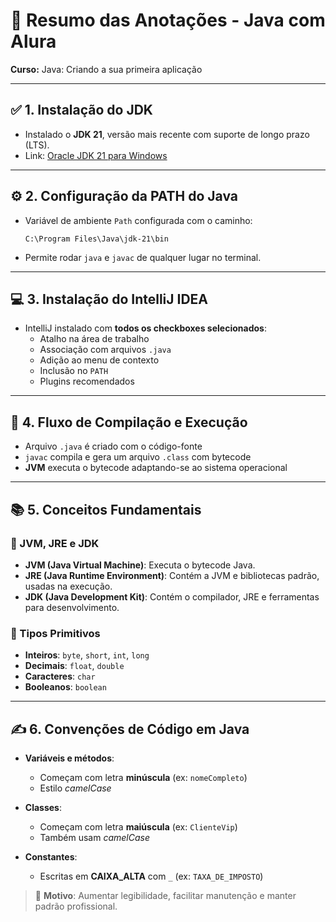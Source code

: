 
# 📘 Resumo das Anotações - Java com Alura  
**Curso:** Java: Criando a sua primeira aplicação

---

## ✅ 1. Instalação do JDK
- Instalado o **JDK 21**, versão mais recente com suporte de longo prazo (LTS).  
- Link: [Oracle JDK 21 para Windows](https://www.oracle.com/br/java/technologies/downloads/#jdk21-windows)

---

## ⚙️ 2. Configuração da PATH do Java
- Variável de ambiente `Path` configurada com o caminho:
  ```
  C:\Program Files\Java\jdk-21\bin
  ```
- Permite rodar `java` e `javac` de qualquer lugar no terminal.

---

## 💻 3. Instalação do IntelliJ IDEA
- IntelliJ instalado com **todos os checkboxes selecionados**:
  - Atalho na área de trabalho
  - Associação com arquivos `.java`
  - Adição ao menu de contexto
  - Inclusão no `PATH`
  - Plugins recomendados

---

## 🔄 4. Fluxo de Compilação e Execução
- Arquivo `.java` é criado com o código-fonte
- `javac` compila e gera um arquivo `.class` com bytecode
- **JVM** executa o bytecode adaptando-se ao sistema operacional

---

## 📚 5. Conceitos Fundamentais

### 🧠 JVM, JRE e JDK
- **JVM (Java Virtual Machine)**: Executa o bytecode Java.
- **JRE (Java Runtime Environment)**: Contém a JVM e bibliotecas padrão, usadas na execução.
- **JDK (Java Development Kit)**: Contém o compilador, JRE e ferramentas para desenvolvimento.

### 🔢 Tipos Primitivos
- **Inteiros**: `byte`, `short`, `int`, `long`
- **Decimais**: `float`, `double`
- **Caracteres**: `char`
- **Booleanos**: `boolean`

---

## ✍️ 6. Convenções de Código em Java

- **Variáveis e métodos**:
  - Começam com letra **minúscula** (ex: `nomeCompleto`)
  - Estilo *camelCase*

- **Classes**:
  - Começam com letra **maiúscula** (ex: `ClienteVip`)
  - Também usam *camelCase*

- **Constantes**:
  - Escritas em **CAIXA_ALTA** com `_` (ex: `TAXA_DE_IMPOSTO`)

> 🧠 **Motivo**: Aumentar legibilidade, facilitar manutenção e manter padrão profissional.
